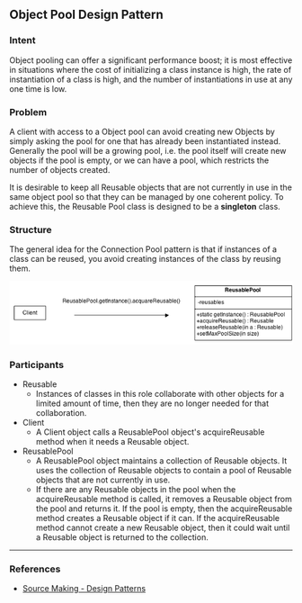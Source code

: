 ## Object Pool Design Pattern

### Intent
Object pooling can offer a significant performance boost; it is most effective in situations where the cost of initializing a class instance is high, the rate of instantiation of a class is high, and the number of instantiations in use at any one time is low.

### Problem
A client with access to a Object pool can avoid creating new Objects by simply asking the pool for one that has already been instantiated instead. Generally the pool will be a growing pool, i.e. the pool itself will create new objects if the pool is empty, or we can have a pool, which restricts the number of objects created.

It is desirable to keep all Reusable objects that are not currently in use in the same object pool so that they can be managed by one coherent policy. To achieve this, the Reusable Pool class is designed to be a **singleton** class.

### Structure
The general idea for the Connection Pool pattern is that if instances of a class can be reused, you avoid creating instances of the class by reusing them.

![Object Pool](Object_Pool.png)

### Participants

* Reusable
    * Instances of classes in this role collaborate with other objects for a limited amount of time, then they are no longer needed for that collaboration.
* Client
    * A Client object calls a ReusablePool object's acquireReusable method when it needs a Reusable object.
* ReusablePool
    * A ReusablePool object maintains a collection of Reusable objects. It uses the collection of Reusable objects to contain a pool of Reusable objects that are not currently in use.
    * If there are any Reusable objects in the pool when the acquireReusable method is called, it removes a Reusable object from the pool and returns it. If the pool is empty, then the acquireReusable method creates a Reusable object if it can. If the acquireReusable method cannot create a new Reusable object, then it could wait until a Reusable object is returned to the collection.

---
### References
* [Source Making - Design Patterns](https://sourcemaking.com/design_patterns/object_pool)